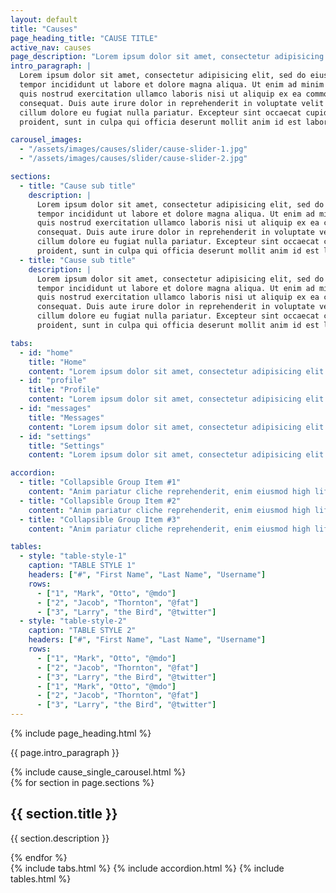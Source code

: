 ```yaml
---
layout: default
title: "Causes"
page_heading_title: "CAUSE TITLE"
active_nav: causes
page_description: "Lorem ipsum dolor sit amet, consectetur adipisicing elit Necessitatibus."
intro_paragraph: |
  Lorem ipsum dolor sit amet, consectetur adipisicing elit, sed do eiusmod
  tempor incididunt ut labore et dolore magna aliqua. Ut enim ad minim veniam,
  quis nostrud exercitation ullamco laboris nisi ut aliquip ex ea commodo
  consequat. Duis aute irure dolor in reprehenderit in voluptate velit esse
  cillum dolore eu fugiat nulla pariatur. Excepteur sint occaecat cupidatat non
  proident, sunt in culpa qui officia deserunt mollit anim id est laborum.

carousel_images:
  - "/assets/images/causes/slider/cause-slider-1.jpg"
  - "/assets/images/causes/slider/cause-slider-2.jpg"

sections:
  - title: "Cause sub title"
    description: |
      Lorem ipsum dolor sit amet, consectetur adipisicing elit, sed do eiusmod
      tempor incididunt ut labore et dolore magna aliqua. Ut enim ad minim veniam,
      quis nostrud exercitation ullamco laboris nisi ut aliquip ex ea commodo
      consequat. Duis aute irure dolor in reprehenderit in voluptate velit esse
      cillum dolore eu fugiat nulla pariatur. Excepteur sint occaecat cupidatat non
      proident, sunt in culpa qui officia deserunt mollit anim id est laborum.
  - title: "Cause sub title"
    description: |
      Lorem ipsum dolor sit amet, consectetur adipisicing elit, sed do eiusmod
      tempor incididunt ut labore et dolore magna aliqua. Ut enim ad minim veniam,
      quis nostrud exercitation ullamco laboris nisi ut aliquip ex ea commodo
      consequat. Duis aute irure dolor in reprehenderit in voluptate velit esse
      cillum dolore eu fugiat nulla pariatur. Excepteur sint occaecat cupidatat non
      proident, sunt in culpa qui officia deserunt mollit anim id est laborum.

tabs:
  - id: "home"
    title: "Home"
    content: "Lorem ipsum dolor sit amet, consectetur adipisicing elit. In consequatur mollitia, libero quisquam impedit obcaecati, dignissimos, eum similique minima ab amet eos sequi distinctio qui modi? Possimus quos, fugit quia."
  - id: "profile"
    title: "Profile"
    content: "Lorem ipsum dolor sit amet, consectetur adipisicing elit. Molestiae aut culpa a commodi. Quidem asperiores aliquid sequi incidunt quas soluta eum ab fugiat deleniti in at iste, illum ipsam nisi."
  - id: "messages"
    title: "Messages"
    content: "Lorem ipsum dolor sit amet, consectetur adipisicing elit. Ex aliquam corrupti quibusdam nostrum, aspernatur iure illo, alias vitae, reiciendis culpa explicabo minus iusto ipsum cum tempore incidunt iste praesentium nihil."
  - id: "settings"
    title: "Settings"
    content: "Lorem ipsum dolor sit amet, consectetur adipisicing elit. Ea ducimus ullam distinctio fugiat voluptates! Vero quis adipisci asperiores aliquam ullam doloremque dolor, reprehenderit, accusamus nisi ut eveniet quas reiciendis dolore."

accordion:
  - title: "Collapsible Group Item #1"
    content: "Anim pariatur cliche reprehenderit, enim eiusmod high life accusamus terry richardson ad squid. 3 wolf moon officia aute, non cupidatat skateboard dolor brunch. Food truck quinoa nesciunt laborum eiusmod. Nihil anim keffiyeh helvetica, craft beer labore wes anderson cred nesciunt sapiente ea proident."
  - title: "Collapsible Group Item #2"
    content: "Anim pariatur cliche reprehenderit, enim eiusmod high life accusamus terry richardson ad squid. 3 wolf moon officia aute, non cupidatat skateboard dolor brunch. Food truck quinoa nesciunt laborum eiusmod. Nihil anim keffiyeh helvetica, craft beer labore wes anderson cred nesciunt sapiente ea proident."
  - title: "Collapsible Group Item #3"
    content: "Anim pariatur cliche reprehenderit, enim eiusmod high life accusamus terry richardson ad squid. 3 wolf moon officia aute, non cupidatat skateboard dolor brunch. Food truck quinoa nesciunt laborum eiusmod. Nihil anim keffiyeh helvetica, craft beer labore wes anderson cred nesciunt sapiente ea proident."

tables:
  - style: "table-style-1"
    caption: "TABLE STYLE 1"
    headers: ["#", "First Name", "Last Name", "Username"]
    rows:
      - ["1", "Mark", "Otto", "@mdo"]
      - ["2", "Jacob", "Thornton", "@fat"]
      - ["3", "Larry", "the Bird", "@twitter"]
  - style: "table-style-2"
    caption: "TABLE STYLE 2"
    headers: ["#", "First Name", "Last Name", "Username"]
    rows:
      - ["1", "Mark", "Otto", "@mdo"]
      - ["2", "Jacob", "Thornton", "@fat"]
      - ["3", "Larry", "the Bird", "@twitter"]
      - ["1", "Mark", "Otto", "@mdo"]
      - ["2", "Jacob", "Thornton", "@fat"]
      - ["3", "Larry", "the Bird", "@twitter"]
---
```

<!-- Include del Page Heading -->
{% include page_heading.html %}

<div class="main-container">
  <div class="container">
    <div class="row">
      <div class="col-md-12 fadeIn animated">
        <p>{{ page.intro_paragraph }}</p>
      </div>
    </div>    
    <!-- Carousel -->
    {% include cause_single_carousel.html %}    
    <!-- Sections -->
    <div class="row fadeIn animated">
      {% for section in page.sections %}
        <div class="col-md-6">
          <h2 class="title-style-2">{{ section.title }} <span class="title-under"></span></h2>
          <p>{{ section.description }}</p>
        </div>
      {% endfor %}
    </div>
    <!-- Tabs -->
    {% include tabs.html %}
    <!-- Accordion -->
    {% include accordion.html %}
    <!-- Tables -->
    {% include tables.html %}
  </div>
</div>
